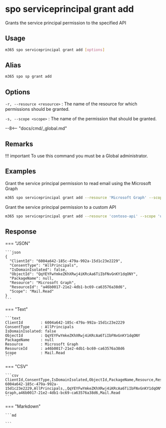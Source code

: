 # spo serviceprincipal grant add

Grants the service principal permission to the specified API

## Usage

```sh
m365 spo serviceprincipal grant add [options]
```

## Alias

```sh
m365 spo sp grant add
```

## Options

`-r, --resource <resource>`
: The name of the resource for which permissions should be granted.

`-s, --scope <scope>`
: The name of the permission that should be granted.

--8<-- "docs/cmd/_global.md"

## Remarks

!!! important
    To use this command you must be a Global administrator.

## Examples

Grant the service principal permission to read email using the Microsoft Graph

```sh
m365 spo serviceprincipal grant add --resource 'Microsoft Graph' --scope 'Mail.Read'
```

Grant the service principal permission to a custom API

```sh
m365 spo serviceprincipal grant add --resource 'contoso-api' --scope 'user_impersonation'
```

## Response

=== "JSON"

    ```json
    {
      "ClientId": "6004a642-185c-479a-992a-15d1c23e2229",
      "ConsentType": "AllPrincipals",
      "IsDomainIsolated": false,
      "ObjectId": "QqYEYFwYmkeZKhXRwj4iKRcAa6TiIbFNvGnKY1dqONY",
      "PackageName": null,
      "Resource": "Microsoft Graph",
      "ResourceId": "a46b0017-21e2-4db1-bc69-ca63576a38d6",
      "Scope": "Mail.Read"
    }
    ```

=== "Text"

    ```text
    ClientId        : 6004a642-185c-479a-992a-15d1c23e2229
    ConsentType     : AllPrincipals
    IsDomainIsolated: false
    ObjectId        : QqYEYFwYmkeZKhXRwj4iKRcAa6TiIbFNvGnKY1dqONY
    PackageName     : null
    Resource        : Microsoft Graph
    ResourceId      : a46b0017-21e2-4db1-bc69-ca63576a38d6
    Scope           : Mail.Read
    ```

=== "CSV"

    ```csv
    ClientId,ConsentType,IsDomainIsolated,ObjectId,PackageName,Resource,ResourceId,Scope
    6004a642-185c-479a-992a-15d1c23e2229,AllPrincipals,,QqYEYFwYmkeZKhXRwj4iKRcAa6TiIbFNvGnKY1dqONY,,Microsoft Graph,a46b0017-21e2-4db1-bc69-ca63576a38d6,Mail.Read
    ```

=== "Markdown"

    ```md
    
    ```

